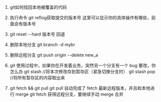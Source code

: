 1. git如何找回本地被覆盖的代码
  1. 执行命令 git reflog获取提交的版本号 这里可以显示你的具体操作有哪些，前面会有版本号
  2. git reset --hard 版本号 回退

2. 删除本地分支
  git branch -d mybr
3. 删除远程分支
 git push origin --delete new_a

4. git 使用过程中，如果你在开发着业务，突然另一个分支有一个 bug 要改，你怎么办
git stash //将本次修改存到暂存区（紧急切换分支时）
git stash pop //将所有暂存区的内容取出来

5. git fetch && git pull
git pull 自动完成了 fetch 最新远程版本，并且和本地进行 merge
git fetch 获得远程分支，要继续手动 merge 合并